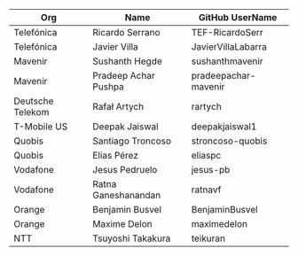 | Org                    | Name                       | GitHub UserName        |
| -----------------------| ---------------------------|------------------------|
| Telefónica | Ricardo Serrano | TEF-RicardoSerr |
| Telefónica | Javier Villa | JavierVillaLabarra |
| Mavenir | Sushanth Hegde | sushanthmavenir |
| Mavenir | Pradeep Achar Pushpa| pradeepachar-mavenir |
| Deutsche Telekom | Rafał Artych | rartych |
| T-Mobile US | Deepak Jaiswal | deepakjaiswal1 |
| Quobis | Santiago Troncoso | stroncoso-quobis |
| Quobis | Elías Pérez | eliaspc |
| Vodafone | Jesus Pedruelo | jesus-pb |
| Vodafone | Ratna Ganeshanandan | ratnavf |
| Orange | Benjamin Busvel | BenjaminBusvel |
| Orange | Maxime Delon | maximedelon |
| NTT | Tsuyoshi Takakura | teikuran |
